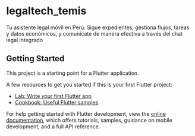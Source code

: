 # legaltech_temis

Tu asistente legal móvil en Perú. Sigue expedientes, gestiona flujos, tareas y datos económicos, y comunícate de manera efectiva a través del chat legal integrado

## Getting Started

This project is a starting point for a Flutter application.

A few resources to get you started if this is your first Flutter project:

- [Lab: Write your first Flutter app](https://docs.flutter.dev/get-started/codelab)
- [Cookbook: Useful Flutter samples](https://docs.flutter.dev/cookbook)

For help getting started with Flutter development, view the
[online documentation](https://docs.flutter.dev/), which offers tutorials,
samples, guidance on mobile development, and a full API reference.
